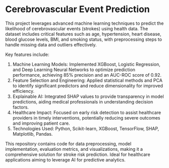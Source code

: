 # Cerebrovascular Event Prediction

This project leverages advanced machine learning techniques to predict the likelihood of cerebrovascular events (strokes) using health data. The dataset includes critical features such as age, hypertension, heart disease, blood glucose levels, BMI, and smoking status, with preprocessing steps to handle missing data and outliers effectively.

Key features include:

1. Machine Learning Models: Implemented XGBoost, Logistic Regression, and Deep Learning Neural Networks to optimize prediction performance, achieving 85% precision and an AUC-ROC score of 0.92.
2. Feature Selection and Engineering: Applied statistical methods and PCA to identify significant predictors and reduce dimensionality for improved efficiency.
3. Explainable AI: Integrated SHAP values to provide transparency in model predictions, aiding medical professionals in understanding decision factors.
4. Healthcare Impact: Focused on early risk detection to assist healthcare providers in timely interventions, potentially reducing severe outcomes and improving patient care.
5. Technologies Used: Python, Scikit-learn, XGBoost, TensorFlow, SHAP, Matplotlib, Pandas.

This repository contains code for data preprocessing, model implementation, evaluation metrics, and visualizations, making it a comprehensive solution for stroke risk prediction. Ideal for healthcare applications aiming to leverage AI for predictive analytics.







